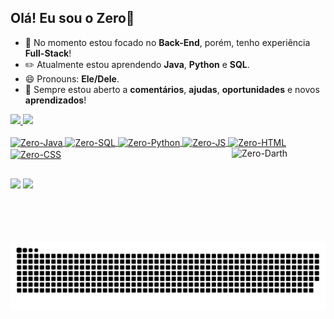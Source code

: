 <h2>Olá! Eu sou o <strong>Zero</strong>👋</h2> 

<ul>
  <li>
    <p1>🔧 No momento estou focado no <strong>Back-End</strong>, porém, tenho experiência <strong>Full-Stack</strong>!</p1>
  </li> 
  <li> 
    <p1>✏️ Atualmente estou aprendendo <strong>Java</strong>, <strong>Python</strong> e <strong>SQL</strong>.</p1>
  </li>
  <li>
    <p1>😄 Pronouns: <strong>Ele/Dele</strong>.</p1>
  </li>
    <li>
  <p1>🤔 Sempre estou aberto a <strong>comentários</strong>, <strong>ajudas</strong>, <strong>oportunidades</strong> e novos <strong>aprendizados</strong>!</p1>
    </li>
</ul>

  <div>
    <a href="https://github.com/Zerodll">
    <img height="150cm" src="https://github-readme-stats.vercel.app/api?username=Zerodll&show_icons=true&theme=radical"/>
    <img height="150cm" src="https://github-readme-stats.vercel.app/api/top-langs/?username=Zerodll&layout=compact&langs_count=168&theme=radical"/>  
  </div>

  <div style="display: inline_block"><br>
    <img align="center" alt="Zero-Java" height="25" width="85" src="https://img.shields.io/badge/Java-ED8B00?style=for-the-badge&logo=openjdk&logoColor=white"/>
    <img align="center" alt="Zero-SQL" height="25" width="100" src="https://img.shields.io/badge/MySQL-00000F?style=for-the-badge&logo=mysql&logoColor=white"/>
    <img align="center" alt="Zero-Python" height="25" width="85" src="https://img.shields.io/badge/Python-14354C?style=for-the-badge&logo=python&logoColor=white"/>
    <img align="center" alt="Zero-JS" height="25" width="90" src="https://img.shields.io/badge/JavaScript-F7DF1E?style=for-the-badge&logo=javascript&logoColor=black"/>
    <img align="center" alt="Zero-HTML" height="25" width="85" src="https://img.shields.io/badge/HTML5-E34F26?style=for-the-badge&logo=html5&logoColor=white"/>
    <img align="center" alt="Zero-CSS" height="25" width="85" src="https://img.shields.io/badge/CSS3-1572B6?style=for-the-badge&logo=css3&logoColor=white"/>
    <img align="right" alt="Zero-Darth" height="150" width="150" src="https://i.pinimg.com/564x/10/88/63/108863a344fd73e258c0e26eceb15835.jpg">
  </div>

  

  ##

  <div>
    <a href="https://www.linkedin.com/in/joaovaparecido" target="_blank"><img src="https://img.shields.io/badge/LinkedIn-0077B5?style=for-the-badge&logo=linkedin&logoColor=white" target="_blank"></a>
    <a href="https://www.instagram.com/jotave000" target="_blank"><img src="https://img.shields.io/badge/-Instagram-%23E4405F?style=for-the-badge&logo=instagram&logoColor=white" target="_blank"></a>
  </div>

  <picture>
  <source media="(prefers-color-scheme: dark)" srcset="https://raw.githubusercontent.com/Zerodll/Zerodll/output/github-contribution-grid-snake-dark.svg">
  <img alt="github contribution grid snake animation" src="https://raw.githubusercontent.com/Zerodll/Zerodll/output/github-contribution-grid-snake.svg">
</picture>
